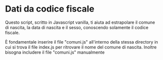 # Dati da codice fiscale
Questo script, scritto in Javascript vanilla, ti aiuta ad estrapolare il comune di nascita, la data di nascita e il sesso, conoscendo solamente il codice fiscale. 

È fondamentale inserire il file "comuni.js" all'interno della stessa directory in cui si trova il file index.js per ritrovare il nome del comune di nascita. Inoltre bisogna includere il file "comuni.js" manualmente
